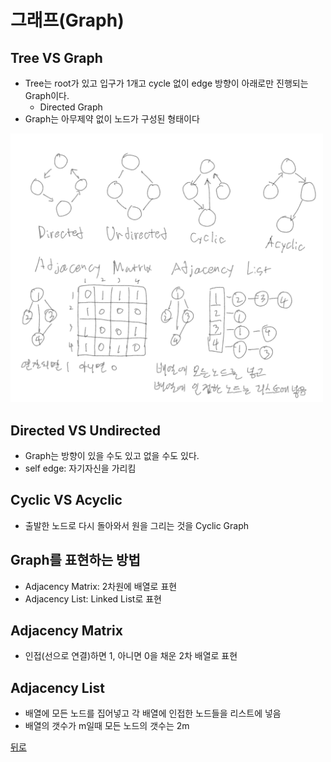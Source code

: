 # 그래프(Graph)

## Tree VS Graph
- Tree는 root가 있고 입구가 1개고 cycle 없이 edge 방향이 아래로만 진행되는 Graph이다.
  - Directed Graph
- Graph는 아무제약 없이 노드가 구성된 형태이다

<img src="../_img/graph_def.jpeg" width="500" />


## Directed VS Undirected
- Graph는 방향이 있을 수도 있고 없을 수도 있다.
- self edge: 자기자신을 가리킴


## Cyclic VS Acyclic
- 출발한 노드로 다시 돌아와서 원을 그리는 것을 Cyclic Graph


## Graph를 표현하는 방법
- Adjacency Matrix: 2차원에 배열로 표현
- Adjacency List: Linked List로 표현


## Adjacency Matrix
- 인접(선으로 연결)하면 1, 아니면 0을 채운 2차 배열로 표현

## Adjacency List
- 배열에 모든 노드를 집어넣고 각 배열에 인접한 노드들을 리스트에 넣음
- 배열의 갯수가 m일때 모든 노드의 갯수는 2m


[뒤로](./../../README.md)
